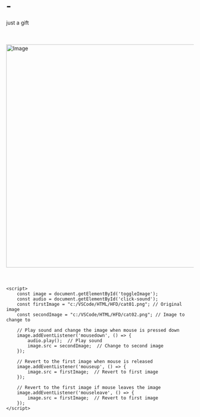 # -
just a gift
<!DOCTYPE html>
<html lang="en">
<head>
    <meta charset="UTF-8">
    <title>Image Toggle and Sound</title>
    <style>
        img {
            display: block;
            margin: 50px auto;
            width: 600px;
            height: 600px;
        }
    </style>
</head>
<body>
    <img id="toggleImage" src="c:/VSCode/HTML/HFD/cat01.png" alt="Image" width="300">
    <audio id="click-sound" src="c:/VSCode/HTML/HFD/cat-meow-297927.mp3" preload="auto"></audio>
    
    <script>
        const image = document.getElementById('toggleImage');
        const audio = document.getElementById('click-sound');
        const firstImage = "c:/VSCode/HTML/HFD/cat01.png"; // Original image
        const secondImage = "c:/VSCode/HTML/HFD/cat02.png"; // Image to change to

        // Play sound and change the image when mouse is pressed down
        image.addEventListener('mousedown', () => {
            audio.play();  // Play sound
            image.src = secondImage;  // Change to second image
        });

        // Revert to the first image when mouse is released
        image.addEventListener('mouseup', () => {
            image.src = firstImage;  // Revert to first image
        });

        // Revert to the first image if mouse leaves the image
        image.addEventListener('mouseleave', () => {
            image.src = firstImage;  // Revert to first image
        });
    </script>
</body>
</html>
